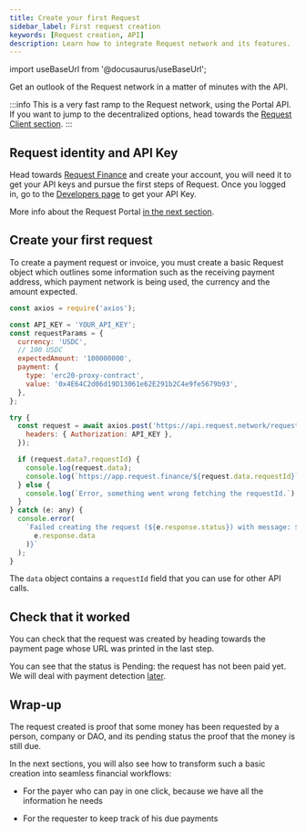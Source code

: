 ```yaml
---
title: Create your first Request
sidebar_label: First request creation
keywords: [Request creation, API]
description: Learn how to integrate Request network and its features.
---
```


import useBaseUrl from '@docusaurus/useBaseUrl';

Get an outlook of the Request network in a matter of minutes with the API.

:::info
This is a very fast ramp to the Request network, using the Portal API.
If you want to jump to the decentralized options, head towards the [Request Client section](./5-request-client/0-intro.md).
:::

## Request identity and API Key

Head towards [Request Finance](https://app.request.finance) and create your account, you will need it to get your API keys and pursue the first steps of Request. Once you logged in, go to the [Developers page](https://app.request.finance/account/api-keys) to get your API Key.

More info about the Request Portal [in the next section](./3-Portal-API/0-portal-intro.md).

## Create your first request

To create a payment request or invoice, you must create a basic Request object which outlines some information such as the receiving payment address, which payment network is being used, the currency and the amount expected.

```jsx
const axios = require('axios');

const API_KEY = 'YOUR_API_KEY';
const requestParams = {
  currency: 'USDC',
  // 100 USDC
  expectedAmount: '100000000',
  payment: {
    type: 'erc20-proxy-contract',
    value: '0x4E64C2d06d19D13061e62E291b2C4e9fe5679b93',
  },
};

try {
  const request = await axios.post('https://api.request.network/requests', requestParams, {
    headers: { Authorization: API_KEY },
  });

  if (request.data?.requestId) {
    console.log(request.data);
    console.log(`https://app.request.finance/${request.data.requestId}`);
  } else {
    console.log(`Error, something went wrong fetching the requestId.`);
  }
} catch (e: any) {
  console.error(
    `Failed creating the request (${e.response.status}) with message: ${JSON.stringify(
      e.response.data
    )}`
  );
}
```

The `data` object contains a `requestId` field that you can use for other API calls.

## Check that it worked

You can check that the request was created by heading towards the payment page whose URL was printed in the last step.

You can see that the status is Pending: the request has not been paid yet. We will deal with payment detection [later](./3-Portal-API/2-payment-status.md).

## Wrap-up

The request created is proof that some money has been requested by a person, company or DAO, and its pending status the proof that the money is still due.

In the next sections, you will also see how to transform such a basic creation into seamless financial workflows:

- For the payer who can pay in one click, because we have all the information he needs

- For the requester to keep track of his due payments
